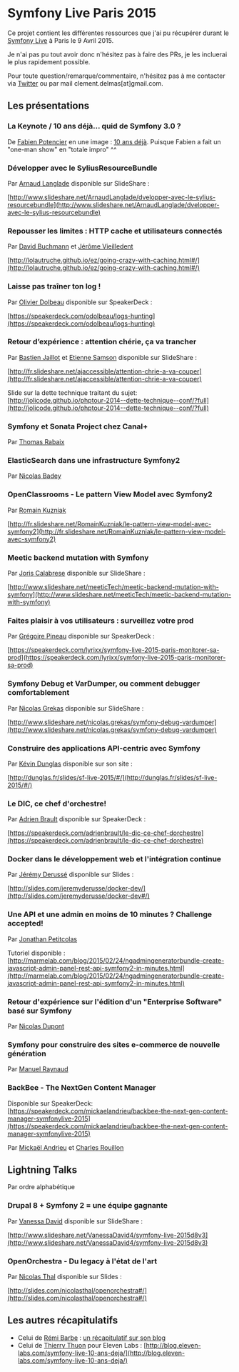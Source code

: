# Symfony Live Paris 2015

Ce projet contient les différentes ressources que j'ai pu récupérer durant le [Symfony Live](http://paris2015.live.symfony.com/) à Paris le 9 Avril 2015.

Je n'ai pas pu tout avoir donc n'hésitez pas à faire des PRs, je les incluerai le plus rapidement possible.

Pour toute question/remarque/commentaire, n'hésitez pas à me contacter via [Twitter](https://twitter.com/clem) ou par mail clement.delmas[at]gmail.com.

## Les présentations

### La Keynote / 10 ans déjà... quid de Symfony 3.0 ? 

De [Fabien Potencier](http://fabien.potencier.org/) en une image : [10 ans déjà](https://twitter.com/ckimn/status/586075241002246144).
Puisque Fabien a fait un "one-man show" en "totale impro" ^^

### Développer avec le SyliusResourceBundle

Par [Arnaud Langlade](https://github.com/aRn0D) disponible sur SlideShare : 

[http://www.slideshare.net/ArnaudLanglade/dvelopper-avec-le-sylius-resourcebundle](http://www.slideshare.net/ArnaudLanglade/dvelopper-avec-le-sylius-resourcebundle)

### Repousser les limites : HTTP cache et utilisateurs connectés 

Par [David Buchmann](https://github.com/dbu) et [Jérôme Vieilledent](https://github.com/lolautruche)

[http://lolautruche.github.io/ez/going-crazy-with-caching.html#/](http://lolautruche.github.io/ez/going-crazy-with-caching.html#/)

### Laisse pas traîner ton log ! 

Par [Olivier Dolbeau](https://github.com/odolbeau) disponible sur SpeakerDeck :

[https://speakerdeck.com/odolbeau/logs-hunting](https://speakerdeck.com/odolbeau/logs-hunting)

### Retour d’expérience : attention chérie, ça va trancher 

Par [Bastien Jaillot](https://github.com/bastnic) et [Etienne Samson](https://github.com/etiennesamson) disponible sur SlideShare :

[http://fr.slideshare.net/ajaccessible/attention-chrie-a-va-couper](http://fr.slideshare.net/ajaccessible/attention-chrie-a-va-couper)

Slide sur la dette technique traitant du sujet: [http://jolicode.github.io/phptour-2014--dette-technique--conf/?full](http://jolicode.github.io/phptour-2014--dette-technique--conf/?full)

### Symfony et Sonata Project chez Canal+ 

Par [Thomas Rabaix](https://github.com/rande)

### ElasticSearch dans une infrastructure Symfony2 

Par [Nicolas Badey](https://github.com/nicolasbadey)

### OpenClassrooms - Le pattern View Model avec Symfony2 

Par [Romain Kuzniak](https://github.com/romainkuzniak)

[http://fr.slideshare.net/RomainKuzniak/le-pattern-view-model-avec-symfony2](http://fr.slideshare.net/RomainKuzniak/le-pattern-view-model-avec-symfony2)

### Meetic backend mutation with Symfony 

Par [Joris Calabrese](https://github.com/lks) disponible sur SlideShare :

[http://www.slideshare.net/meeticTech/meetic-backend-mutation-with-symfony](http://www.slideshare.net/meeticTech/meetic-backend-mutation-with-symfony)

### Faites plaisir à vos utilisateurs : surveillez votre prod 

Par [Grégoire Pineau](https://github.com/lyrixx) disponible sur SpeakerDeck :

[https://speakerdeck.com/lyrixx/symfony-live-2015-paris-monitorer-sa-prod](https://speakerdeck.com/lyrixx/symfony-live-2015-paris-monitorer-sa-prod)

### Symfony Debug et VarDumper, ou comment debugger comfortablement 

Par [Nicolas Grekas](https://github.com/nicolas-grekas) disponible sur SlideShare :

[http://www.slideshare.net/nicolas.grekas/symfony-debug-vardumper](http://www.slideshare.net/nicolas.grekas/symfony-debug-vardumper)

### Construire des applications API-centric avec Symfony 

Par [Kévin Dunglas](https://github.com/dunglas) disponible sur son site :

[http://dunglas.fr/slides/sf-live-2015/#/](http://dunglas.fr/slides/sf-live-2015/#/)

### Le DIC, ce chef d'orchestre! 

Par [Adrien Brault](https://github.com/adrienbrault) disponible sur SpeakerDeck :

[https://speakerdeck.com/adrienbrault/le-dic-ce-chef-dorchestre](https://speakerdeck.com/adrienbrault/le-dic-ce-chef-dorchestre)

### Docker dans le développement web et l'intégration continue 

Par [Jérémy Derussé](https://github.com/jderusse) disponible sur Slides :

[http://slides.com/jeremyderusse/docker-dev/](http://slides.com/jeremyderusse/docker-dev#/)

### Une API et une admin en moins de 10 minutes ? Challenge accepted! 

Par [Jonathan Petitcolas](https://github.com/jpetitcolas) 

Tutoriel disponible : [http://marmelab.com/blog/2015/02/24/ngadmingeneratorbundle-create-javascript-admin-panel-rest-api-symfony2-in-minutes.html](http://marmelab.com/blog/2015/02/24/ngadmingeneratorbundle-create-javascript-admin-panel-rest-api-symfony2-in-minutes.html)

### Retour d'expérience sur l'édition d'un "Enterprise Software" basé sur Symfony 

Par [Nicolas Dupont](https://github.com/nidup)

### Symfony pour construire des sites e-commerce de nouvelle génération 

Par [Manuel Raynaud](https://github.com/lunika)

### BackBee - The NextGen Content Manager 

Disponible sur SpeakerDeck:
[https://speakerdeck.com/mickaelandrieu/backbee-the-next-gen-content-manager-symfonylive-2015](https://speakerdeck.com/mickaelandrieu/backbee-the-next-gen-content-manager-symfonylive-2015)

Par [Mickaël Andrieu](https://github.com/mickaelandrieu) et [Charles Rouillon](https://github.com/crouillon)


## Lightning Talks

Par ordre alphabétique

### Drupal 8 + Symfony 2 = une équipe gagnante

Par [Vanessa David](https://github.com/vanessakovalsky) disponible sur SlideShare :

[http://www.slideshare.net/VanessaDavid4/symfony-live-2015d8v3](http://www.slideshare.net/VanessaDavid4/symfony-live-2015d8v3)

### OpenOrchestra - Du legacy à l'état de l'art

Par [Nicolas Thal](https://github.com/nicolasThal) disponible sur Slides :

[http://slides.com/nicolasthal/openorchestra#/](http://slides.com/nicolasthal/openorchestra#/)

## Les autres récapitulatifs

- Celui de [Rémi Barbe](https://github.com/Remiii) : [un récapitulatif sur son blog](http://remibarbe.fr/blog/2015/04/09/symfony-live-2015-mes-notes/)
- Celui de [Thierry Thuon](https://github.com/lepiaf) pour Eleven Labs : [http://blog.eleven-labs.com/symfony-live-10-ans-deja/](http://blog.eleven-labs.com/symfony-live-10-ans-deja/)

